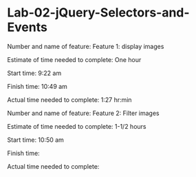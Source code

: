 # Lab-02-jQuery-Selectors-and-Events

Number and name of feature: Feature 1: display images

Estimate of time needed to complete: One hour

Start time: 9:22 am

Finish time: 10:49 am

Actual time needed to complete: 1:27 hr:min

Number and name of feature: Feature 2: Filter images

Estimate of time needed to complete: 1-1/2 hours

Start time: 10:50 am

Finish time: 

Actual time needed to complete: 